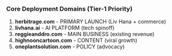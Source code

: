 ### Core Deployment Domains (Tier-1 Priority)

1. **herbitrage.com** - PRIMARY LAUNCH (Liv Hana + commerce)
2. **livhana.ai** - AI PLATFORM (tech spinoff)
3. **reggieanddro.com** - MAIN BUSINESS (existing revenue)
4. **highnooncartoon.com** - CONTENT (viral growth)
5. **oneplantsolution.com** - POLICY (advocacy)
